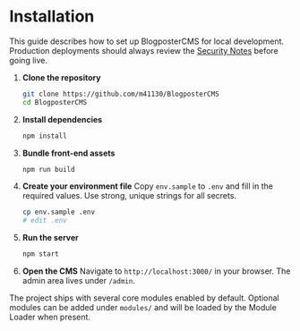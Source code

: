 # Installation

This guide describes how to set up BlogposterCMS for local development. Production deployments should always review the [Security Notes](security.md) before going live.

1. **Clone the repository**
   ```bash
   git clone https://github.com/m41130/BlogposterCMS
   cd BlogposterCMS
   ```
2. **Install dependencies**
   ```bash
   npm install
   ```
3. **Bundle front-end assets**
   ```bash
   npm run build
   ```

4. **Create your environment file**
   Copy `env.sample` to `.env` and fill in the required values. Use strong, unique strings for all secrets.
   ```bash
   cp env.sample .env
   # edit .env
   ```
5. **Run the server**
   ```bash
   npm start
   ```
6. **Open the CMS**
   Navigate to `http://localhost:3000/` in your browser. The admin area lives under `/admin`.

The project ships with several core modules enabled by default. Optional modules can be added under `modules/` and will be loaded by the Module Loader when present.
